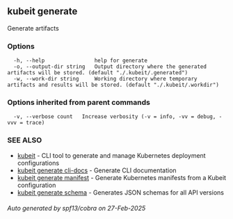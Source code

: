 ## kubeit generate

Generate artifacts

### Options

```
  -h, --help                help for generate
  -o, --output-dir string   Output directory where the generated artifacts will be stored. (default "./.kubeit/.generated")
  -w, --work-dir string     Working directory where temporary artifacts and results will be stored. (default "./.kubeit/.workdir")
```

### Options inherited from parent commands

```
  -v, --verbose count   Increase verbosity (-v = info, -vv = debug, -vvv = trace)
```

### SEE ALSO

* [kubeit](kubeit.md)	 - CLI tool to generate and manage Kubernetes deployment configurations
* [kubeit generate cli-docs](kubeit_generate_cli-docs.md)	 - Generate CLI documentation
* [kubeit generate manifest](kubeit_generate_manifest.md)	 - Generate Kubernetes manifests from a Kubeit configuration
* [kubeit generate schema](kubeit_generate_schema.md)	 - Generates JSON schemas for all API versions

###### Auto generated by spf13/cobra on 27-Feb-2025
